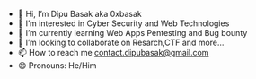 - 👋 Hi, I’m Dipu Basak aka 0xbasak
- 👀 I’m interested in Cyber Security and Web Technologies
- 🌱 I’m currently learning Web Apps Pentesting and Bug bounty
- 💞️ I’m looking to collaborate on Resarch,CTF and more...
- 📫 How to reach me contact.dipubasak@gmail.com
- 😄 Pronouns: He/Him


<!---
dipu-basak/dipu-basak is a ✨ special ✨ repository because its `README.md` (this file) appears on your GitHub profile.
You can click the Preview link to take a look at your changes.
--->

